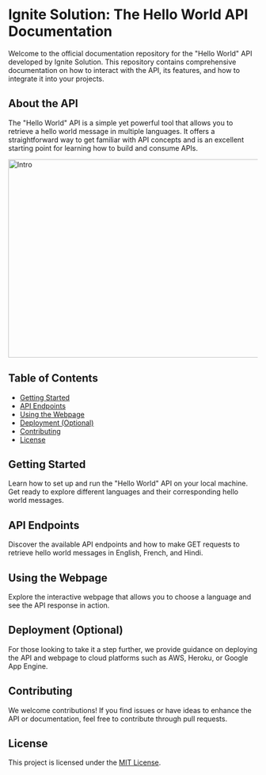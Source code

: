 # Ignite Solution: The Hello World API Documentation

Welcome to the official documentation repository for the "Hello World" API developed by Ignite Solution. This repository contains comprehensive documentation on how to interact with the API, its features, and how to integrate it into your projects.

## About the API
The "Hello World" API is a simple yet powerful tool that allows you to retrieve a hello world message in multiple languages. It offers a straightforward way to get familiar with API concepts and is an excellent starting point for learning how to build and consume APIs.

<img src="https://github.com/Adi1121/Ignite-Solution-The-Hello-World-API/blob/main/Screenshot%202023-08-19%20033936.png" width="1000" height="400" alt="Intro">

## Table of Contents
- [Getting Started](#getting-started)
- [API Endpoints](#api-endpoints)
- [Using the Webpage](#using-the-webpage)
- [Deployment (Optional)](#deployment-optional)
- [Contributing](#contributing)
- [License](#license)

## Getting Started
Learn how to set up and run the "Hello World" API on your local machine. Get ready to explore different languages and their corresponding hello world messages.

## API Endpoints
Discover the available API endpoints and how to make GET requests to retrieve hello world messages in English, French, and Hindi.

## Using the Webpage
Explore the interactive webpage that allows you to choose a language and see the API response in action.

## Deployment (Optional)
For those looking to take it a step further, we provide guidance on deploying the API and webpage to cloud platforms such as AWS, Heroku, or Google App Engine.

## Contributing
We welcome contributions! If you find issues or have ideas to enhance the API or documentation, feel free to contribute through pull requests.

## License
This project is licensed under the [MIT License](LICENSE).
